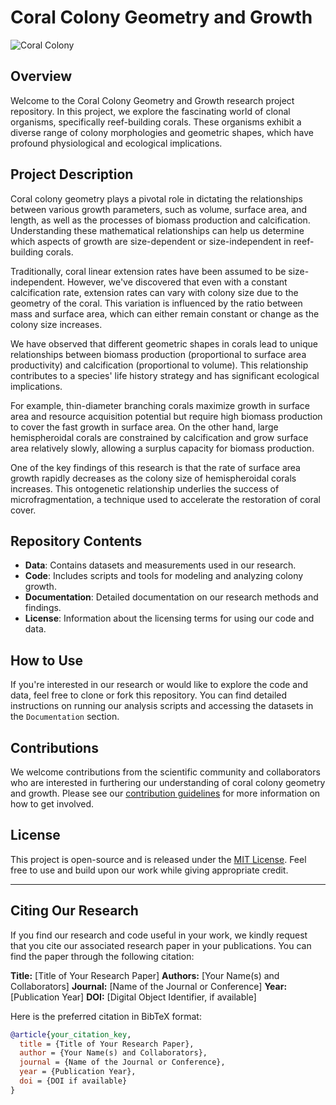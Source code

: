 # Coral Colony Geometry and Growth

![Coral Colony](coral_image.jpg)

## Overview

Welcome to the Coral Colony Geometry and Growth research project repository. In this project, we explore the fascinating world of clonal organisms, specifically reef-building corals. These organisms exhibit a diverse range of colony morphologies and geometric shapes, which have profound physiological and ecological implications.

## Project Description

Coral colony geometry plays a pivotal role in dictating the relationships between various growth parameters, such as volume, surface area, and length, as well as the processes of biomass production and calcification. Understanding these mathematical relationships can help us determine which aspects of growth are size-dependent or size-independent in reef-building corals.

Traditionally, coral linear extension rates have been assumed to be size-independent. However, we've discovered that even with a constant calcification rate, extension rates can vary with colony size due to the geometry of the coral. This variation is influenced by the ratio between mass and surface area, which can either remain constant or change as the colony size increases.

We have observed that different geometric shapes in corals lead to unique relationships between biomass production (proportional to surface area productivity) and calcification (proportional to volume). This relationship contributes to a species' life history strategy and has significant ecological implications.

For example, thin-diameter branching corals maximize growth in surface area and resource acquisition potential but require high biomass production to cover the fast growth in surface area. On the other hand, large hemispheroidal corals are constrained by calcification and grow surface area relatively slowly, allowing a surplus capacity for biomass production.

One of the key findings of this research is that the rate of surface area growth rapidly decreases as the colony size of hemispheroidal corals increases. This ontogenetic relationship underlies the success of microfragmentation, a technique used to accelerate the restoration of coral cover.

## Repository Contents

- **Data**: Contains datasets and measurements used in our research.
- **Code**: Includes scripts and tools for modeling and analyzing colony growth.
- **Documentation**: Detailed documentation on our research methods and findings.
- **License**: Information about the licensing terms for using our code and data.

## How to Use

If you're interested in our research or would like to explore the code and data, feel free to clone or fork this repository. You can find detailed instructions on running our analysis scripts and accessing the datasets in the `Documentation` section.

## Contributions

We welcome contributions from the scientific community and collaborators who are interested in furthering our understanding of coral colony geometry and growth. Please see our [contribution guidelines](CONTRIBUTING.md) for more information on how to get involved.

## License

This project is open-source and is released under the [MIT License](LICENSE). Feel free to use and build upon our work while giving appropriate credit.

---
## Citing Our Research

If you find our research and code useful in your work, we kindly request that you cite our associated research paper in your publications. You can find the paper through the following citation:

**Title:** [Title of Your Research Paper]
**Authors:** [Your Name(s) and Collaborators]
**Journal:** [Name of the Journal or Conference]
**Year:** [Publication Year]
**DOI:** [Digital Object Identifier, if available]

Here is the preferred citation in BibTeX format:

```bibtex
@article{your_citation_key,
  title = {Title of Your Research Paper},
  author = {Your Name(s) and Collaborators},
  journal = {Name of the Journal or Conference},
  year = {Publication Year},
  doi = {DOI if available}
}
